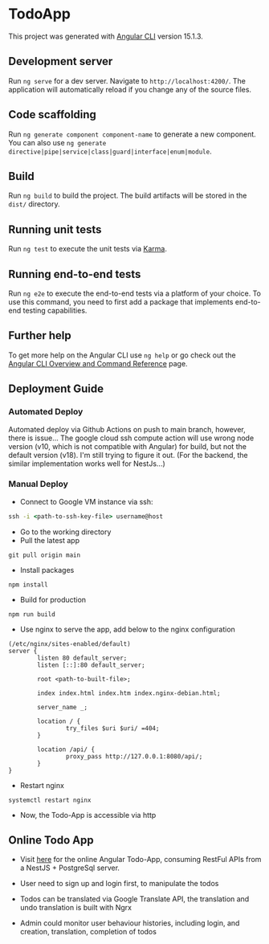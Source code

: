 # TodoApp

This project was generated with [Angular CLI](https://github.com/angular/angular-cli) version 15.1.3.

## Development server

Run `ng serve` for a dev server. Navigate to `http://localhost:4200/`. The application will automatically reload if you change any of the source files.

## Code scaffolding

Run `ng generate component component-name` to generate a new component. You can also use `ng generate directive|pipe|service|class|guard|interface|enum|module`.

## Build

Run `ng build` to build the project. The build artifacts will be stored in the `dist/` directory.

## Running unit tests

Run `ng test` to execute the unit tests via [Karma](https://karma-runner.github.io).

## Running end-to-end tests

Run `ng e2e` to execute the end-to-end tests via a platform of your choice. To use this command, you need to first add a package that implements end-to-end testing capabilities.

## Further help

To get more help on the Angular CLI use `ng help` or go check out the [Angular CLI Overview and Command Reference](https://angular.io/cli) page.


## Deployment Guide

### Automated Deploy
Automated deploy via Github Actions on push to main branch, however, there is issue... The google cloud ssh compute action will use wrong node version (v10, which is not compatible with Angular) for build, but not the default version (v18). I'm still trying to figure it out. (For the backend, the similar implementation works well for NestJs...)

### Manual Deploy

- Connect to Google VM instance via ssh:
```cmd
ssh -i <path-to-ssh-key-file> username@host
```
- Go to the working directory
- Pull the latest app
```
git pull origin main
```
- Install packages
```
npm install
```
- Build for production
```
npm run build
```
- Use nginx to serve the app, add below to the nginx configuration
```
(/etc/nginx/sites-enabled/default)
server {
        listen 80 default_server;
        listen [::]:80 default_server;

        root <path-to-built-file>;

        index index.html index.htm index.nginx-debian.html;

        server_name _;

        location / {
                try_files $uri $uri/ =404;
        }

        location /api/ {
                proxy_pass http://127.0.0.1:8080/api/;
        }
}
```
- Restart nginx
```
systemctl restart nginx
```
- Now, the Todo-App is accessible via http

## Online Todo App
- Visit [here](http://35.189.33.138) for the online Angular Todo-App, consuming RestFul APIs from a NestJS + PostgreSql server. 

- User need to sign up and login first, to manipulate the todos

- Todos can be translated via Google Translate API, the translation and undo translation is built with Ngrx 

- Admin could monitor user behaviour histories, including login, and creation, translation, completion of todos




